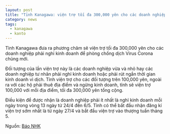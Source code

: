 ```yaml
---
layout: post
title: "Tỉnh Kanagawa: viện trợ tối đa 300,000 yên cho các doanh nghiệp nghỉ kinh doanh vì dịch"
category: news
tags: 
  - kanagawa
  - kanto
---
```

Tỉnh Kanagawa đưa ra phương châm sẽ viện trợ tối đa 300,000 yên cho các doanh nghiệp phải nghỉ kinh doanh để phòng chống dịch Virus Corona chủng mới.

Đối tượng của lần viện trợ này là các doanh nghiệp vừa và nhỏ hay các doanh nghiệp tư nhân phải nghỉ kinh doanh hoặc phải rút ngắn thời gian kinh doanh vì dịch. Tỉnh viện trợ cho các đối tượng trên 100,000 yên, ngoài ra với các hộ phải thuê địa điểm và ngừng kinh doanh, tỉnh sẽ viện trợ 100,000 với mỗi địa điểm, tối đa 300,000 yên tổng cộng.

Điều kiện để được nhận là doanh nghiệp phải ít nhất là nghỉ kinh doanh mỗi ngày trong vòng 13 ngày từ 24/4 đến 6/5. Tỉnh có thể bắt đầu nhận đăng kí viện trợ sớm nhất là từ ngày 27/4 và bắt đầu viện trợ vào thượng tuần tháng 5.

Nguồn: [Báo NHK](https://www3.nhk.or.jp/lnews/yokohama/20200422/1050009974.html)
